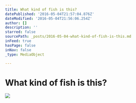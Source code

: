 ```yaml
---
title: What kind of fish is this?
datePublished: '2016-05-04T21:57:04.876Z'
dateModified: '2016-05-04T21:56:06.254Z'
author: []
description: ''
starred: false
sourcePath: _posts/2016-05-04-what-kind-of-fish-is-this.md
inFeed: true
hasPage: false
inNav: false
_type: MediaObject

---
```

# What kind of fish is this?
![](https://the-grid-user-content.s3-us-west-2.amazonaws.com/80fd315a-ffdd-4167-a79d-847961f7b557.jpg)